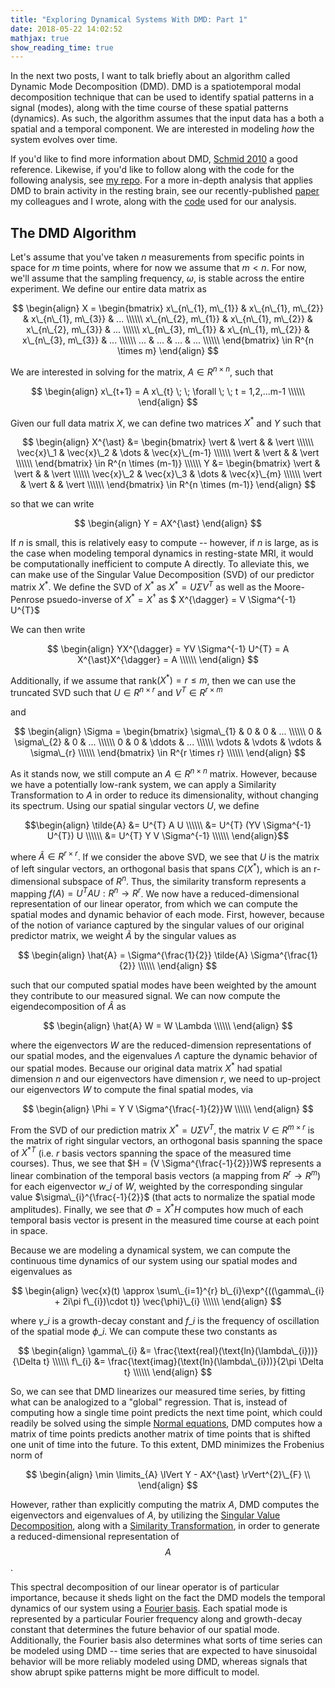 ```yaml
---
title: "Exploring Dynamical Systems With DMD: Part 1"
date: 2018-05-22 14:02:52
mathjax: true
show_reading_time: true
---
```


In the next two posts, I want to talk briefly about an algorithm called Dynamic Mode Decomposition (DMD).  DMD is a spatiotemporal modal decomposition technique that can be used to identify spatial patterns in a signal (modes), along with the time course of these spatial patterns (dynamics).  As such, the algorithm assumes that the input data has a both a spatial and a temporal component.  We are interested in modeling *how* the system evolves over time.  

<!--more-->

If you'd like to find more information about DMD, [Schmid 2010](https://hal-polytechnique.archives-ouvertes.fr/hal-01020654/document) a good reference.  Likewise, if you'd like to follow along with the code for the following analysis, see [my repo](https://github.com/kristianeschenburg/dmd).  For a more in-depth analysis that applies DMD to brain activity in the resting brain, see our recently-published [paper](https://www.frontiersin.org/articles/10.3389/fncom.2019.00075/full) my colleagues and I wrote, along with the [code](https://github.com/kunert/DMD_RSN) used for our analysis.

## The DMD Algorithm

Let's assume that you've taken $n$ measurements from specific points in space for $m$ time points, where for now we assume that $m\lt n$.  For now, we'll assume that the sampling frequency, $\omega$, is stable across the entire experiment.  We define our entire data matrix as

$$
\begin{align}
X = \begin{bmatrix}
x\_{n\_{1}, m\_{1}} & x\_{n\_{1}, m\_{2}} & x\_{n\_{1}, m\_{3}} & ... \\\\\\
x\_{n\_{2}, m\_{1}} & x\_{n\_{1}, m\_{2}} & x\_{n\_{2}, m\_{3}} & ... \\\\\\
x\_{n\_{3}, m\_{1}} & x\_{n\_{1}, m\_{2}} & x\_{n\_{3}, m\_{3}} & ... \\\\\\
... & ... & ... & ... \\\\\\
\end{bmatrix}
\in R^{n \times m}
\end{align}
$$

We are interested in solving for the matrix, $A \in R^{n \times n}$, such that

$$
\begin{align}
x\_{t+1} = A x\_{t} \; \; \forall \; \; t = 1,2,...m-1 \\\\\\
\end{align}
$$

Given our full data matrix $X$, we can define two matrices $X^{\ast}$ and $Y$ such that

$$
\begin{align}
X^{\ast} &= \begin{bmatrix}
\vert & \vert & & \vert \\\\\\
\vec{x}\_1 & \vec{x}\_2  & \dots & \vec{x}\_{m-1}  \\\\\\
\vert & \vert & & \vert \\\\\\
\end{bmatrix} \in R^{n \times (m-1)} \\\\\\
Y &= \begin{bmatrix}
\vert & \vert & & \vert \\\\\\
\vec{x}\_2 & \vec{x}\_3  & \dots & \vec{x}\_{m}  \\\\\\
\vert & \vert & & \vert \\\\\\
\end{bmatrix} \in R^{n \times (m-1)}
\end{align}
$$

so that we can write

$$
\begin{align}
Y = AX^{\ast}
\end{align}
$$

If $n$ is small, this is relatively easy to compute -- however, if $n$ is large, as is the case when modeling temporal dynamics in resting-state MRI, it would be computationally inefficient to compute A directly.  To alleviate this, we can make use of the Singular Value Decomposition (SVD) of our predictor matrix $X^{\ast}$.  We define the SVD of $X^{\ast}$ as $X^{\ast} = U \Sigma V^{T}$ as well as the Moore-Penrose psuedo-inverse of $X^{\ast} = X^{\dagger}$ as $
X^{\dagger} = V \Sigma^{-1} U^{T}$

We can then write

$$
\begin{align}
YX^{\dagger}  = YV \Sigma^{-1} U^{T} = A X^{\ast}X^{\dagger} = A \\\\\\
\end{align}
$$

Additionally, if we assume that rank$(X^{\ast}) = r \leq m$, then we can use the truncated SVD such that $U \in R^{n \times r}$ and $V^{T} \in R^{r \times m}$

and

$$
\begin{align}
\Sigma = \begin{bmatrix}
\sigma\_{1} & 0 & 0 & ... \\\\\\
0 & \sigma\_{2} & 0 & ... \\\\\\
0 & 0 & \ddots & ... \\\\\\
\vdots & \vdots & \vdots & \sigma\_{r} \\\\\\
\end{bmatrix} \in R^{r \times r} \\\\\\
\end{align}
$$

As it stands now, we still compute an $A \in R^{n \times n}$ matrix.  However, because we have a potentially low-rank system, we can apply a Similarity Transformation to $A$ in order to reduce its dimensionality, without changing its spectrum.  Using our spatial singular vectors $U$, we define

$$\begin{align}
\tilde{A} &= U^{T} A U \\\\\\
&= U^{T} (YV \Sigma^{-1} U^{T}) U \\\\\\
&= U^{T} Y V \Sigma^{-1} \\\\\\
\end{align}$$

where $\tilde{A} \in R^{r \times r}$.  If we consider the above SVD, we see that $U$ is the matrix of left singular vectors, an orthogonal basis that spans $C(X^{\ast})$, which is an r-dimensional subspace of $R^{n}$.  Thus, the similarity transform represents a mapping $f(A) = U^{T} A U : R^{n} \rightarrow R^{r}$.  We now have a reduced-dimensional representation of our linear operator, from which we can compute the spatial modes and dynamic behavior of each mode.  First, however, because of the notion of variance captured by the singular values of our original predictor matrix, we weight $\tilde{A}$ by the singular values as

$$
\begin{align}
\hat{A} = \Sigma^{\frac{1}{2}} \tilde{A} \Sigma^{\frac{1}{2}} \\\\\\
\end{align}
$$

such that our computed spatial modes have been weighted by the amount they contribute to our measured signal.  We can now compute the eigendecomposition of $\hat{A}$ as

$$
\begin{align}
\hat{A} W = W \Lambda \\\\\\
\end{align}
$$

where the eigenvectors $W$ are the reduced-dimension representations of our spatial modes, and the eigenvalues $\Lambda$ capture the dynamic behavior of our spatial modes.  Because our original data matrix $X^{\ast}$ had spatial dimension $n$ and our eigenvectors have dimension $r$, we need to up-project our eigenvectors $W$ to compute the final spatial modes, via

$$
\begin{align}
\Phi = Y V \Sigma^{\frac{-1}{2}}W \\\\\\
\end{align}
$$

From the SVD of our prediction matrix $X^\ast=U \Sigma V^{T}$, the matrix $V \in R^{m \times r}$ is the matrix of right singular vectors, an orthogonal basis spanning the space of $X^{\ast T}$ (i.e. $r$ basis vectors spanning the space of the measured time courses).  Thus, we see that $H = (V \Sigma^{\frac{-1}{2}})W$ represents a linear combination of the temporal basis vectors (a mapping from $R^{r} \rightarrow R^{m}$) for each eigenvector $w\_{i}$ of $W$, weighted by the corresponding singular value $\sigma\_{i}^{\frac{-1}{2}}$ (that acts to normalize the spatial mode amplitudes).  Finally, we see that $\Phi = X^{\ast}H$ computes how much of each temporal basis vector is present in the measured time course at each point in space.

Because we are modeling a dynamical system, we can compute the continuous time dynamics of our system using our spatial modes and eigenvalues as

$$
\begin{align}
\vec{x}(t) \approx \sum\_{i=1}^{r} b\_{i}\exp^{((\gamma\_{i} + 2i\pi f\_{i})\cdot t)} \vec{\phi}\_{i} \\\\\\
\end{align}
$$

where $\gamma\_{i}$ is a growth-decay constant and $f\_{i}$ is the frequency of oscillation of the spatial mode $\phi\_{i}$.  We can compute these two constants as

$$
\begin{align}
\gamma\_{i} &= \frac{\text{real}(\text{ln}(\lambda\_{i}))}{\Delta t} \\\\\\
f\_{i} &= \frac{\text{imag}(\text{ln}(\lambda\_{i}))}{2\pi \Delta t} \\\\\\
\end{align}
$$

So, we can see that DMD linearizes our measured time series, by fitting what can be analogized to a "global" regression.  That is, instead of computing how a single time point predicts the next time point, which could readily be solved using the simple [Normal equations](https://en.wikipedia.org/wiki/Linear_least_squares#Derivation_of_the_normal_equations), DMD computes how a matrix of time points predicts another matrix of time points that is shifted one unit of time into the future.  To this extent, DMD minimizes the Frobenius norm of

$$
\begin{align}
\min \limits_{A} \lVert Y - AX^{\ast} \rVert^{2}\_{F} \\
\end{align}
$$

However, rather than explicitly computing the matrix $A$, DMD computes the eigenvectors and eigenvalues of $A$, by utilizing the [Singular Value Decomposition](https://en.wikipedia.org/wiki/Singular_value_decomposition), along with a [Similarity Transformation](https://en.wikipedia.org/wiki/Matrix_similarity), in order to generate a reduced-dimensional representation of $$A$$.

This spectral decomposition of our linear operator is of particular importance, because it sheds light on the fact the DMD models the temporal dynamics of our system using a [Fourier basis](https://en.wikipedia.org/wiki/Fourier_series).  Each spatial mode is represented by a particular Fourier frequency along and growth-decay constant that determines the future behavior of our spatial mode.  Additionally, the Fourier basis also determines what sorts of time series can be modeled using DMD -- time series that are expected to have sinusoidal behavior will be more reliably modeled using DMD, whereas signals that show abrupt spike patterns might be more difficult to model.